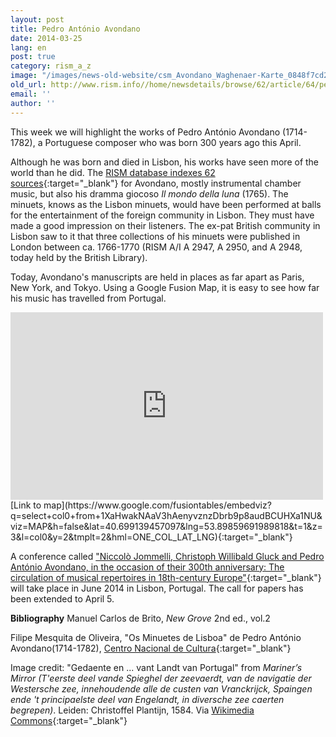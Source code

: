 ```yaml
---
layout: post
title: Pedro António Avondano
date: 2014-03-25
lang: en
post: true
category: rism_a_z
image: "/images/news-old-website/csm_Avondano_Waghenaer-Karte_0848f7cd20.jpg"
old_url: http://www.rism.info//home/newsdetails/browse/62/article/64/pedro-antonio-avondano.html
email: ''
author: ''
---
```


This week we will highlight the works of Pedro António Avondano (1714-1782), a Portuguese composer who was born 300 years ago this April.

Although he was born and died in Lisbon, his works have seen more of the world than he did. The [RISM database indexes 62 sources](https://opac.rism.info/search?View=rism&author=Pedro+Ant%C3%B3nio+Avondano){:target="_blank"} for Avondano, mostly instrumental chamber music, but also his dramma giocoso _Il mondo della luna_ (1765). The minuets, knows as the Lisbon minuets, would have been performed at balls for the entertainment of the foreign community in Lisbon. They must have made a good impression on their listeners. The ex-pat British community in Lisbon saw to it that three collections of his minuets were published in London between ca. 1766-1770 (RISM A/I A 2947, A 2950, and A 2948, today held by the British Library).

Today, Avondano's manuscripts are held in places as far apart as Paris, New York, and Tokyo. Using a Google Fusion Map, it is easy to see how far his music has travelled from Portugal.

<iframe width="500" height="300" scrolling="no" frameborder="no" src="https://www.google.com/fusiontables/embedviz?q=select+col0+from+1XaHwakNAaV3hAenyvznzDbrb9p8audBCUHXa1NU&amp;viz=MAP&amp;h=false&amp;lat=40.699139457097&amp;lng=53.89859691989818&amp;t=1&amp;z=2&amp;l=col0&amp;y=2&amp;tmplt=2&amp;hml=ONE_COL_LAT_LNG"></iframe>
[Link to map](https://www.google.com/fusiontables/embedviz?q=select+col0+from+1XaHwakNAaV3hAenyvznzDbrb9p8audBCUHXa1NU&viz=MAP&h=false&lat=40.699139457097&lng=53.89859691989818&t=1&z=3&l=col0&y=2&tmplt=2&hml=ONE_COL_LAT_LNG){:target="_blank"}

A conference called ["Niccolò Jommelli, Christoph Willibald Gluck and Pedro António Avondano, in the occasion of their 300th anniversary: The circulation of musical repertoires in 18th-century Europe"](http://musicologyconferences.xevents.sas.ac.uk/event/show/12702){:target="_blank"} will take place in June 2014 in Lisbon, Portugal. The call for papers has been extended to April 5.

**Bibliography**
Manuel Carlos de Brito, _New Grove_ 2nd ed., vol.2

Filipe Mesquita de Oliveira, "Os Minuetes de Lisboa" de Pedro António Avondano(1714-1782), [Centro Nacional de Cultura](http://www.e-cultura.pt/DestaqueCulturalDisplay.aspx?ID=587){:target="_blank"}

Image credit: "Gedaente en ... vant Landt van Portugal" from _Mariner’s Mirror (T'eerste deel vande Spieghel der zeevaerdt, van de navigatie der Westersche zee, innehoudende alle de custen van Vranckrijck, Spaingen ende 't principaelste deel van Engelandt, in diversche zee caerten begrepen)_. Leiden: Christoffel Plantijn, 1584. Via [Wikimedia Commons](http://commons.wikimedia.org/wiki/File%3A1584_Portugal_Waghenaer.jpg){:target="_blank"}


